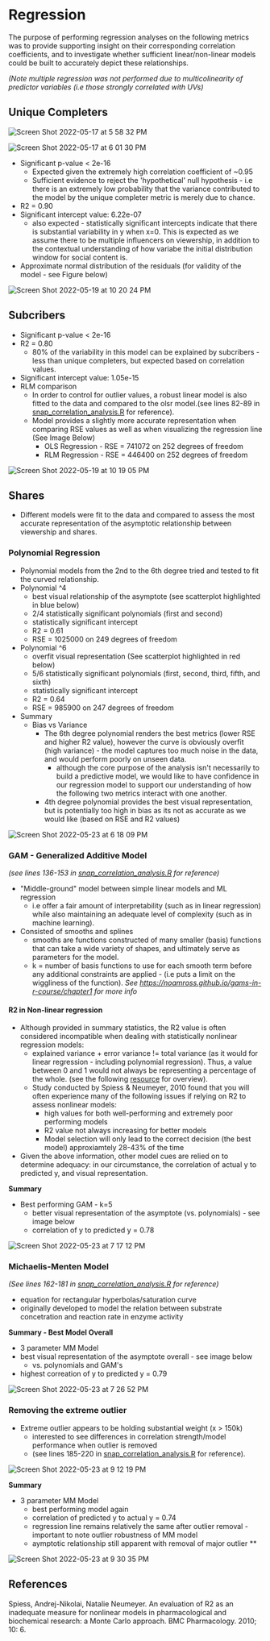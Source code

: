 # Regression 
The purpose of performing regression analyses on the following metrics was to provide supporting insight on their corresponding correlation coefficients, and to investigate whether sufficient linear/non-linear models could be built to accurately depict these relationships. 

*(Note multiple regression was not performed due to multicolinearity of predictor variables (i.e those strongly correlated with UVs)*

## Unique Completers 
![Screen Shot 2022-05-17 at 5 58 32 PM](https://user-images.githubusercontent.com/79600550/168916960-c8950414-8164-4b14-96df-64b21a7e5aa5.png)

![Screen Shot 2022-05-17 at 6 01 30 PM](https://user-images.githubusercontent.com/79600550/168917346-01f43a19-8b02-420d-9ea1-fc242b63b496.png)
- Significant p-value < 2e-16
    - Expected given the extremely high correlation coefficient of ~0.95
    - Sufficient evidence to reject the 'hypothetical' null hypothesis - i.e there is an extremely low probability that the variance contributed to the model by the unique completer metric is merely due to chance. 
- R2 = 0.90
- Significant intercept value: 6.22e-07
    - also expected - statistically significant intercepts indicate that there is substantial variability in y when x=0. This is expected as we assume there to be multiple influencers on viewership, in addition to the contextual understanding of how variabe the initial distribution window for social content is.
- Approximate normal distribution of the residuals (for validity of the model - see Figure below)

![Screen Shot 2022-05-19 at 10 20 24 PM](https://user-images.githubusercontent.com/79600550/169435780-55340dab-2974-4c67-b366-fd0fabad4d1f.png)

## Subcribers 
- Significant p-value < 2e-16
- R2 = 0.80
    -  80% of the variability in this model can be explained by subcribers - less than unique completers, but expected based on correlation values.
- Significant intercept value: 1.05e-15
- RLM comparison 
    - In order to control for outlier values, a robust linear model is also fitted to the data and compared to the olsr model.(see lines 82-89 in [snap_correlation_analysis.R](https://github.com/a-memme/snapchat_correlation_analysis/blob/main/snap_correlation_analysis.R) for reference).
    - Model provides a slightly more accurate representation when comparing RSE values as well as when visualizing the regression line (See Image Below)
      -  OLS Regression - RSE = 741072 on 252 degrees of freedom
      -  RLM Regression - RSE = 446400 on 252 degrees of freedom

![Screen Shot 2022-05-19 at 10 19 05 PM](https://user-images.githubusercontent.com/79600550/169435666-0ffb3a8b-956e-4ddf-957d-a41bc27f7423.png)


## Shares 
- Different models were fit to the data and compared to assess the most accurate representation of the asymptotic relationship between viewership and shares.


### Polynomial Regression 
- Polynomial models from the 2nd to the 6th degree tried and tested to fit the curved relationship. 
- Polynomial ^4
    -  best visual relationship of the asymptote (see scatterplot highlighted in blue below)
    -  2/4 statistically significant polynomials (first and second)
    -  statistically significant intercept 
    -  R2 = 0.61
    -  RSE = 1025000 on 249 degrees of freedom
- Polynomial ^6
    - overfit visual representation (See scatterplot highlighted in red below)
    - 5/6 statistically significant polynomials (first, second, third, fifth, and sixth)
    - statistically significant intercept 
    - R2 = 0.64
    - RSE = 985900 on 247 degrees of freedom
- Summary 
    -  Bias vs Variance 
        -  The 6th degree polynomial renders the best metrics (lower RSE and higher R2 value), however the curve is obviously overfit (high variance) - the model captures too much noise in the data, and would perform poorly on unseen data. 
            - although the core purpose of the analysis isn't necessarily to build a predictive model, we would like to have confidence in our regression model to support our understanding of how the following two metrics interact with one another. 
        - 4th degree polynomial provides the best visual representation, but is potentially too high in bias as its not as accurate as we would like (based on RSE and R2 values)

![Screen Shot 2022-05-23 at 6 18 09 PM](https://user-images.githubusercontent.com/79600550/169914038-24650332-0228-4dc8-9574-b9302e32f5a7.png)

### GAM - Generalized Additive Model
*(see lines 136-153 in [snap_correlation_analysis.R](https://github.com/a-memme/snapchat_correlation_analysis/blob/main/snap_correlation_analysis.R) for reference)*

- "Middle-ground" model between simple linear models and ML regression
    - i.e offer a fair amount of interpretability (such as in linear regression) while also maintaining an adequate level of complexity (such as in machine learning).
- Consisted of smooths and splines 
    - smooths are functions constructed of many smaller (basis) functions that can take a wide variety of shapes, and ultimately serve as parameters for the model. 
    - k = number of basis functions to use for each smooth term before any additional constraints are applied - (i.e puts a limit on the wiggliness of the function).
*See https://noamross.github.io/gams-in-r-course/chapter1 for more info*

#### R2 in Non-linear regression 
- Although provided in summary statistics, the R2 value is often considered incompatible when dealing with statistically nonlinear regression models:
    - explained variance + error variance != total variance (as it would for linear regression - including polynomial regression). Thus, a value between 0 and 1 would not always be representing a percentage of the whole. (see the following [resource](https://statisticsbyjim.com/regression/r-squared-invalid-nonlinear-regression/) for overview). 
    - Study conducted by Spiess & Neumeyer, 2010 found that you will often experience many of the following issues if relying on R2 to assess nonlinear models:
        - high values for both well-performing and extremely poor performing models 
        - R2 value not always increasing for better models 
        - Model selection will only lead to the correct decision (the best model) approxiamtely 28-43% of the time 
- Given the above information, other model cues are relied on to determine adequacy: in our circumstance, the correlation of actual y to predicted y, and visual representation.
    
**Summary**
- Best performing GAM - k=5
    - better visual representation of the asymptote (vs. polynomials) - see image below
    - correlation of y to predicted y = 0.78

![Screen Shot 2022-05-23 at 7 17 12 PM](https://user-images.githubusercontent.com/79600550/169919388-acc2322b-7f15-41eb-958d-732b73ea3b42.png)

### Michaelis-Menten Model 
*(See lines 162-181 in [snap_correlation_analysis.R](https://github.com/a-memme/snapchat_correlation_analysis/blob/main/snap_correlation_analysis.R) for reference)*
- equation for rectangular hyperbolas/saturation curve 
- originally developed to model the relation between substrate concetration and reaction rate in enzyme activity 

**Summary - Best Model Overall**
- 3 parameter MM Model 
- best visual representation of the asymptote overall - see image below
    -  vs. polynomials and GAM's
- highest correation of y to predicted y = 0.79

![Screen Shot 2022-05-23 at 7 26 52 PM](https://user-images.githubusercontent.com/79600550/169920194-98839ee2-59f4-4759-9d43-ef3c62badedb.png)

### Removing the extreme outlier 
- Extreme outlier appears to be holding substantial weight (x > 150k)
    - interested to see differences in correlation strength/model performance when outlier is removed 
    - (see lines 185-220 in [snap_correlation_analysis.R](https://github.com/a-memme/snapchat_correlation_analysis/blob/main/snap_correlation_analysis.R) for reference). 

![Screen Shot 2022-05-23 at 9 12 19 PM](https://user-images.githubusercontent.com/79600550/169929953-85097a51-2970-47e3-b447-338fcba7141d.png)

**Summary**
- 3 parameter MM Model 
    - best performing model again
    - correlation of predicted y to actual y = 0.74
    - regression line remains relatively the same after outlier removal - important to note outlier robustness of MM model 
    - aymptotic relationship still apparent with removal of major outlier **

![Screen Shot 2022-05-23 at 9 30 35 PM](https://user-images.githubusercontent.com/79600550/169930470-51922488-ef1c-4271-9c5c-7eb69fdca275.png)

## References
Spiess, Andrej-Nikolai, Natalie Neumeyer. An evaluation of R2 as an inadequate measure for nonlinear models in pharmacological and biochemical research: a Monte Carlo approach. BMC Pharmacology. 2010; 10: 6.

